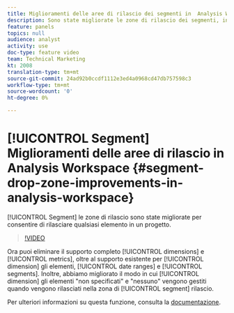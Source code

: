 ```yaml
---
title: Miglioramenti delle aree di rilascio dei segmenti in  Analysis Workspace
description: Sono state migliorate le zone di rilascio dei segmenti, in modo da poter rilasciare qualsiasi cosa in un progetto.
feature: panels
topics: null
audience: analyst
activity: use
doc-type: feature video
team: Technical Marketing
kt: 2008
translation-type: tm+mt
source-git-commit: 24ad92b0ccdf1112e3ed4a0968cd47db757598c3
workflow-type: tm+mt
source-wordcount: '0'
ht-degree: 0%

---
```



# [!UICONTROL Segment] Miglioramenti delle aree di rilascio in  Analysis Workspace {#segment-drop-zone-improvements-in-analysis-workspace}

[!UICONTROL Segment] le zone di rilascio sono state migliorate per consentire di rilasciare qualsiasi elemento in un progetto.

>[!VIDEO](https://video.tv.adobe.com/v/24036/?quality=12)

Ora puoi eliminare il supporto completo [!UICONTROL dimensions] e [!UICONTROL metrics], oltre al supporto esistente per [!UICONTROL dimension] gli elementi, [!UICONTROL date ranges] e [!UICONTROL segments]. Inoltre, abbiamo migliorato il modo in cui [!UICONTROL dimension] gli elementi &quot;non specificati&quot; e &quot;nessuno&quot; vengono gestiti quando vengono rilasciati nella zona di [!UICONTROL segment] rilascio.

Per ulteriori informazioni su questa funzione, consulta la [documentazione](https://marketing.adobe.com/resources/help/en_US/analytics/analysis-workspace/t_freeform-project-segment.html).
